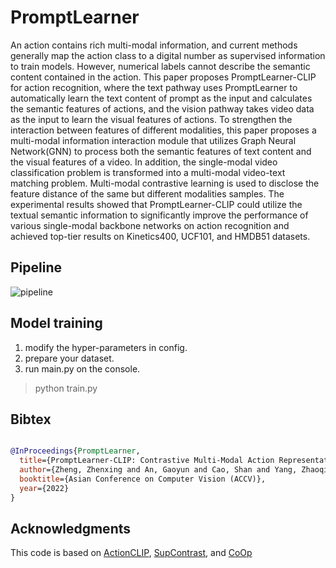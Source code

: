 # PromptLearner
An action contains rich multi-modal information, and current methods generally map the action class to a digital number as supervised information to train models. However, numerical labels cannot describe the semantic content contained in the action. This paper proposes PromptLearner-CLIP for action recognition, where the text pathway uses PromptLearner to automatically learn the text content of prompt as the input and calculates the semantic features of actions, and the vision pathway takes video data as the input to learn the visual features of actions. To strengthen the interaction between features of different modalities, this paper proposes a multi-modal information interaction module that utilizes Graph Neural Network(GNN) to process both the semantic features of text content and the visual features of a video. In addition, the single-modal video classification problem is transformed into a multi-modal video-text matching problem. Multi-modal contrastive learning is used to disclose the feature distance of the same but different modalities samples. The experimental results showed that PromptLearner-CLIP could utilize the textual semantic information to significantly improve the performance of various single-modal backbone networks on action recognition and achieved top-tier results on Kinetics400, UCF101, and HMDB51 datasets.

## Pipeline
![pipeline](https://github.com/ZhenxingZheng/PromptLearner/figs/pipeline.jpg)


## Model training
1. modify the hyper-parameters in config.
2. prepare your dataset.
3. run main.py on the console. 
>python train.py



## Bibtex
```bibtex

@InProceedings{PromptLearner,
  title={PromptLearner-CLIP: Contrastive Multi-Modal Action Representation Learning with Context Optimization},
  author={Zheng, Zhenxing and An, Gaoyun and Cao, Shan and Yang, Zhaoqilin and Ruan, Qiuqi},
  booktitle={Asian Conference on Computer Vision (ACCV)},
  year={2022}
}
```

## Acknowledgments
This code is based on [ActionCLIP](https://github.com/sallymmx/ActionCLIP), [SupContrast](https://github.com/HobbitLong/SupContrast), and [CoOp](https://github.com/KaiyangZhou/CoOp)


